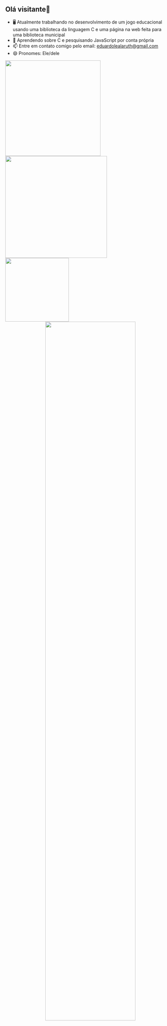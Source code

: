 ## Olá visitante👋
- 🖥️ Atualmente trabalhando no desenvolvimento de um jogo educacional usando uma biblioteca da linguagem C e uma página na web feita para uma biblioteca municipal
- 🌱 Aprendendo sobre C e pesquisando JavaScript por conta própria
- 📫 Entre em contato comigo pelo email: eduardolealaruth@gmail.com
- 😄 Pronomes: Ele/dele

<div align="left"><img width="300" src="https://github-readme-stats.vercel.app/api?username=EduLeal&show_icons=true&theme=tokyonight"> <img width="320" src="https://github-readme-streak-stats.herokuapp.com?user=EduLeal&theme=tokyonight"> </div>
<div> <img width="200" src="https://github-readme-stats.vercel.app/api/top-langs/?username=EduLeal&theme=tokyonight"> <img align="right" width="75%"src="https://github-profile-trophy.vercel.app/?username=EduLeal&theme=tokyonight&title=-Followers,-Stars,-Issues"></div>
